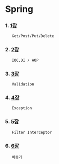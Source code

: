 # Spring

### 1. [1장](https://github.com/kps990515/Spring/tree/master/1장)
       Get/Post/Put/Delete

### 2. [2장](https://github.com/kps990515/Spring/tree/master/2장)
       IOC,DI / AOP

### 3. [3장](https://github.com/kps990515/Spring/tree/master/3장)
       Validation

### 4. [4장](https://github.com/kps990515/Spring/tree/master/4장)
       Exception

### 5. [5장](https://github.com/kps990515/Spring/tree/master/5장)
       Filter Interceptor

### 6. [6장](https://github.com/kps990515/Spring/tree/master/6장)
       비동기